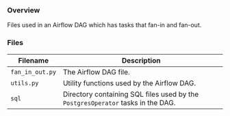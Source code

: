 ### Overview

Files used in an Airflow DAG which has tasks that fan-in and fan-out.

### Files

| Filename                 | Description                                                                            |
|--------------------------|----------------------------------------------------------------------------------------|
| `fan_in_out.py`          | The Airflow DAG file.                                                                  |
| `utils.py`               | Utility functions used by the Airflow DAG.                                             |
| `sql`                    | Directory containing SQL files used by the `PostgresOperator` tasks in the DAG.        |
